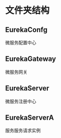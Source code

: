 # 文件夹结构

## EurekaConfg
微服务配置中心 
 
## EurekaGateway
微服务网关

## EurekaServer
微服务注册中心

## EurekaServerA 
服务服务请求实例
